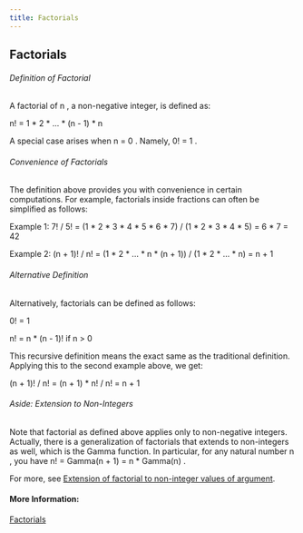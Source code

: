 ```yaml
---
title: Factorials
---
```

## Factorials
<!-- The article goes here, in GitHub-flavored Markdown. Feel free to add YouTube videos, images, and CodePen/JSBin embeds  -->

###### Definition of Factorial

A factorial of <span class="texhtml"> n </span>, a non-negative integer, is defined as:

<span class="texhtml"> n! = 1 * 2 * ... * (n - 1) * n </span>

A special case arises when <span class="texhtml"> n = 0 </span>. Namely, <span class="texhtml"> 0! = 1 </span>.

###### Convenience of Factorials

The definition above provides you with convenience in certain computations. For example, factorials inside fractions can often be simplified as follows:

Example 1: <span class="texhtml"> 7! / 5! = (1 * 2 * 3 * 4 * 5 * 6 * 7) / (1 * 2 * 3 * 4 * 5) = 6 * 7 = 42 </span>

Example 2: <span class="texhtml"> (n + 1)! / n! = (1 * 2 * ... * n * (n + 1)) / (1 * 2 * ... * n) = n + 1 </span>

###### Alternative Definition

Alternatively, factorials can be defined as follows:

<span class="texhtml"> 0! = 1 </span>

<span class="texhtml"> n! = n * (n - 1)! </span> if <span class="texhtml"> n > 0 </span>

This recursive definition means the exact same as the traditional definition. Applying this to the second example above, we get:

<span class="texhtml"> (n + 1)! / n! = (n + 1) * n! / n! = n + 1 </span>

###### Aside: Extension to Non-Integers

Note that factorial as defined above applies only to non-negative integers. Actually, there is a generalization of factorials that extends to non-integers as well, which is the Gamma function. In particular, for any natural number <span class="texhtml"> n </span>, you have <span class="texhtml"> n! = Gamma(n + 1) = n * Gamma(n) </span>.

For more, see <a href='https://en.wikipedia.org/wiki/Factorial#Extension_of_factorial_to_non-integer_values_of_argument' target='_blank' rel='nofollow'>Extension of factorial to non-integer values of argument</a>.

<span class="texhtml"> 

#### More Information:
<!-- Please add any articles you think might be helpful to read before writing the article -->

<a href='http://www.purplemath.com/modules/factorial.htm' target='_blank' rel='nofollow'>Factorials</a>
